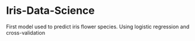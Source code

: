 # Iris-Data-Science
First model used to predict iris flower species. Using logistic regression and cross-validation
